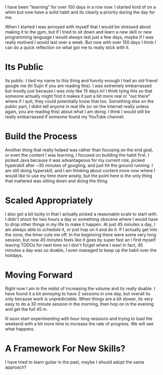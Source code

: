 I have been "learning" for over 150 days in a row now. I started kind of on a whim but now have a solid habit and its clearly a priority during the day for me.

When I started I was annoyed with myself that I would be stressed about making it to the gym, but if I tried to sit down and learn a new skill or new programming language I would always last just a few days, maybe if I was really motived I would last over a week. But now with over 150 days I think I can do a quick reflection on what got me to really stick with it.
# Its Public
Its public. I tied my name to this thing and funnily enough I had an old friend google me (hi Sujin if you are reading this). I was extremely embarrassed but mostly just because I was only like 15 days in! I think tying this so that someone actually might find it makes it just a bit more real or "out there" where if I quit, they could potentially know that too. Something else on the public part, I didnt tell anyone in real life (or on the internet really unless again, you are reading this) about what I am doing. I think I would still be really embarrassed if someone found my YouTube channel.
# Build the Process
Another thing that really helped was rather than focusing on the end goal, or even the content I was learning, I focused on building the habit first. I picked Java because it was advantageous for my current role, picked hyperskill after ~30 minutes of googling, and just hit the ground running. I am still doing hyperskill, and I am thinking about content more now where I would like to use my time more wisely, but the point here is the only thing that mattered was sitting down and doing the thing.
# Scaled Appropriately 
I also got a bit lucky in that I actually picked a reasonable scale to start with. I didn't shoot for two hours a day or something obscene where I would have to drop other things in my life to make it happen. At just 45 minutes a day, I am always able to schedule it, or just hop on it and do it. If I actually get into the zone, the timer cuts me off. In the beginning there were some very long session, but now 45 minutes feels like it goes by super fast an I find myself leaving TODOs for next time so I don't forget where I was! In fact, 45 minutes a day was so doable, I even managed to keep up the habit over the holidays.
# Moving Forward
Right now I am in the midst of increasing the volume and its really doable. I have found it a bit annoying to have 2 sessions in one day, but overall its only because work is unpredictable. When things are a bit slower, its very easy to do a 30 minute session in the morning, then hop on in the evening and get the full 45 in. 

Ill soon start experimenting with hour long sessions and trying to load the weekend with a bit more time to increase the rate of progress. We will see what happens.
# A Framework For New Skills?
I have tried to learn guitar in the past, maybe I should adopt the same approach?